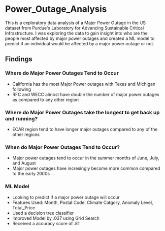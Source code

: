 # Power_Outage_Analysis
This is a exploratory data analysis of a Major Power Outage in the US dataset from Purdue's Laboratory for Advancing Sustainable Critical Infrastructure. I was exploring the data to gain insight into who are the people most affected by major power outages and created a ML model to predict if an individual would be affected by a major power outage or not.

## Findings

### Where do Major Power Outages Tend to Occur
- California has the most Major Power outages with Texas and Michigan following
- RFC and WECC almost have double the number of major power outages as compared to any other region

### Where do Major Power Outages take the longest to get back up and running?
- ECAR region tend to have longer major outages compared to any of the other regions

### When do Major Power Outages Tend to Occur?
- Major power outages tend to occur in the summer months of June, July, and August
- Major power outages have incresingly become more common compared to the early 2000s

### ML Model
- Looking to predict if a major power outage will occur
- Features Used: Month, Postal Code, Climate Catgory, Anomaly Level, Total_Price
- Used a decision tree classifier
- Improved Model by .037 using Grid Search
- Received a accuracy score of .81 
